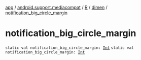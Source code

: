 [app](../../../index.md) / [android.support.mediacompat](../../index.md) / [R](../index.md) / [dimen](index.md) / [notification_big_circle_margin](./notification_big_circle_margin.md)

# notification_big_circle_margin

`static val notification_big_circle_margin: `[`Int`](https://kotlinlang.org/api/latest/jvm/stdlib/kotlin/-int/index.html)
`static val notification_big_circle_margin: `[`Int`](https://kotlinlang.org/api/latest/jvm/stdlib/kotlin/-int/index.html)